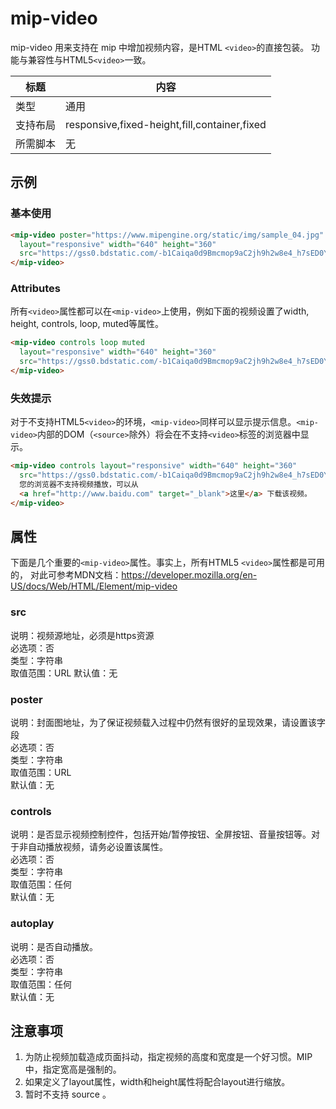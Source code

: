 # mip-video

mip-video 用来支持在 mip 中增加视频内容，是HTML `<video>`的直接包装。
功能与兼容性与HTML5`<video>`一致。

标题|内容
----|----
类型|通用
支持布局|responsive,fixed-height,fill,container,fixed
所需脚本|无

## 示例

### 基本使用

```html
<mip-video poster="https://www.mipengine.org/static/img/sample_04.jpg" controls
  layout="responsive" width="640" height="360" 
  src="https://gss0.bdstatic.com/-b1Caiqa0d9Bmcmop9aC2jh9h2w8e4_h7sED0YQ_t9iCPK/mda-gjkt21pkrsd8ae5y/mda-gjkt21pkrsd8ae5y.mp4">
</mip-video>
```

### Attributes

所有`<video>`属性都可以在`<mip-video>`上使用，例如下面的视频设置了width, height, controls, loop, muted等属性。

```html
<mip-video controls loop muted
  layout="responsive" width="640" height="360" 
  src="https://gss0.bdstatic.com/-b1Caiqa0d9Bmcmop9aC2jh9h2w8e4_h7sED0YQ_t9iCPK/mda-gjkt21pkrsd8ae5y/mda-gjkt21pkrsd8ae5y.mp4">
</mip-video>
```

### 失效提示

对于不支持HTML5`<video>`的环境，`<mip-video>`同样可以显示提示信息。`<mip-video>`内部的DOM（`<source>`除外）将会在不支持`<video>`标签的浏览器中显示。

```html
<mip-video controls layout="responsive" width="640" height="360" 
  src="https://gss0.bdstatic.com/-b1Caiqa0d9Bmcmop9aC2jh9h2w8e4_h7sED0YQ_t9iCPK/mda-gjkt21pkrsd8ae5y/mda-gjkt21pkrsd8ae5y.mp4">
  您的浏览器不支持视频播放，可以从
  <a href="http://www.baidu.com" target="_blank">这里</a> 下载该视频。
</mip-video>
```

## 属性

下面是几个重要的`<mip-video>`属性。事实上，所有HTML5 `<video>`属性都是可用的，
对此可参考MDN文档：<https://developer.mozilla.org/en-US/docs/Web/HTML/Element/mip-video>

### src

说明：视频源地址，必须是https资源  
必选项：否  
类型：字符串  
取值范围：URL
默认值：无

### poster

说明：封面图地址，为了保证视频载入过程中仍然有很好的呈现效果，请设置该字段  
必选项：否  
类型：字符串  
取值范围：URL  
默认值：无

### controls

说明：是否显示视频控制控件，包括开始/暂停按钮、全屏按钮、音量按钮等。对于非自动播放视频，请务必设置该属性。  
必选项：否  
类型：字符串  
取值范围：任何  
默认值：无

### autoplay

说明：是否自动播放。  
必选项：否  
类型：字符串  
取值范围：任何  
默认值：无

## 注意事项

1. 为防止视频加载造成页面抖动，指定视频的高度和宽度是一个好习惯。MIP中，指定宽高是强制的。
2. 如果定义了layout属性，width和height属性将配合layout进行缩放。
3. 暂时不支持 source 。
